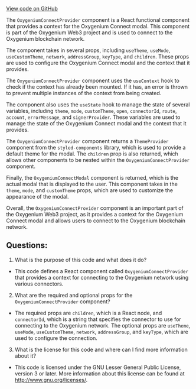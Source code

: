 [View code on GitHub](https://github.com/oxygenium/oxygenium-web3/packages/web3-react/src/components/OxygeniumConnect.tsx)

The `OxygeniumConnectProvider` component is a React functional component that provides a context for the Oxygenium Connect modal. This component is part of the Oxygenium Web3 project and is used to connect to the Oxygenium blockchain network.

The component takes in several props, including `useTheme`, `useMode`, `useCustomTheme`, `network`, `addressGroup`, `keyType`, and `children`. These props are used to configure the Oxygenium Connect modal and the context that it provides.

The `OxygeniumConnectProvider` component uses the `useContext` hook to check if the context has already been mounted. If it has, an error is thrown to prevent multiple instances of the context from being created.

The component also uses the `useState` hook to manage the state of several variables, including `theme`, `mode`, `customTheme`, `open`, `connectorId`, `route`, `account`, `errorMessage`, and `signerProvider`. These variables are used to manage the state of the Oxygenium Connect modal and the context that it provides.

The `OxygeniumConnectProvider` component returns a `ThemeProvider` component from the `styled-components` library, which is used to provide a default theme for the modal. The `children` prop is also returned, which allows other components to be nested within the `OxygeniumConnectProvider` component.

Finally, the `OxygeniumConnectModal` component is returned, which is the actual modal that is displayed to the user. This component takes in the `theme`, `mode`, and `customTheme` props, which are used to customize the appearance of the modal.

Overall, the `OxygeniumConnectProvider` component is an important part of the Oxygenium Web3 project, as it provides a context for the Oxygenium Connect modal and allows users to connect to the Oxygenium blockchain network.
## Questions: 
 1. What is the purpose of this code and what does it do?
- This code defines a React component called `OxygeniumConnectProvider` that provides a context for connecting to the Oxygenium network using various connectors.

2. What are the required and optional props for the `OxygeniumConnectProvider` component?
- The required props are `children`, which is a React node, and `connectorId`, which is a string that specifies the connector to use for connecting to the Oxygenium network. The optional props are `useTheme`, `useMode`, `useCustomTheme`, `network`, `addressGroup`, and `keyType`, which are used to configure the connection.

3. What is the license for this code and where can I find more information about it?
- This code is licensed under the GNU Lesser General Public License, version 3 or later. More information about this license can be found at <http://www.gnu.org/licenses/>.